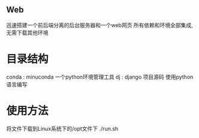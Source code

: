 ## Web
迅速搭建一个前后端分离的后台服务器和一个web网页
所有依赖和环境全部集成,无需下载其他环境

# 目录结构
conda : minuconda 一个python环境管理工具
dj : django 项目源码 使用python语言编写




# 使用方法
将文件下载到Linux系统下的/opt文件下
./run.sh
